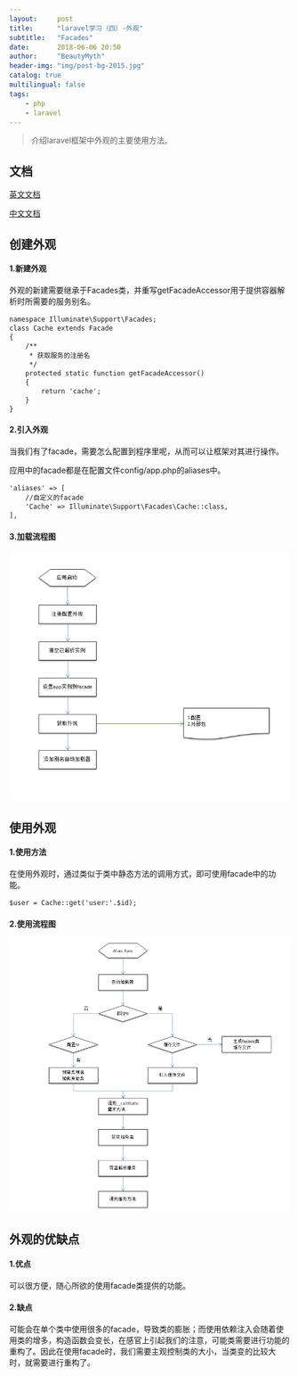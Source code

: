```yaml
---
layout:     post
title:      "laravel学习（四）-外观"
subtitle:   "Facades"
date:       2018-06-06 20:50
author:     "BeautyMyth"
header-img: "img/post-bg-2015.jpg"
catalog: true
multilingual: false
tags:
    - php
    - laravel
---
```


> 介绍laravel框架中外观的主要使用方法。

## 文档

[英文文档](https://laravel.com/docs/5.6/facades)

[中文文档](https://laravel-china.org/docs/laravel/5.6/facades/1361)

## 创建外观

#### 1.新建外观

<p>
外观的新建需要继承于Facades类，并重写getFacadeAccessor用于提供容器解析时所需要的服务别名。
</p>

```
namespace Illuminate\Support\Facades;
class Cache extends Facade
{
    /**
     * 获取服务的注册名
     */
    protected static function getFacadeAccessor()
    {
        return 'cache';
    }
}
```

#### 2.引入外观

<p>
当我们有了facade，需要怎么配置到程序里呢，从而可以让框架对其进行操作。
</p>

<p>
应用中的facade都是在配置文件config/app.php的aliases中。
</p>

```
'aliases' => [
    //自定义的facade
    'Cache' => Illuminate\Support\Facades\Cache::class,
],
```

#### 3.加载流程图

![image](https://github.com/xuanxuan2016/xuanxuan2016.github.io/blob/master/img/2018-06-06-4-laravel-study-facades/20180625145952.png?raw=true)

## 使用外观

#### 1.使用方法

<p>
在使用外观时，通过类似于类中静态方法的调用方式，即可使用facade中的功能。
</p>

```
$user = Cache::get('user:'.$id);
```

#### 2.使用流程图

![image](https://github.com/xuanxuan2016/xuanxuan2016.github.io/blob/master/img/2018-06-06-4-laravel-study-facades/QQ20180625171351.png?raw=true)

## 外观的优缺点

#### 1.优点

<p>
可以很方便，随心所欲的使用facade类提供的功能。
</p>

#### 2.缺点

<p>
可能会在单个类中使用很多的facade，导致类的膨胀；而使用依赖注入会随着使用类的增多，构造函数会变长，在感官上引起我们的注意，可能类需要进行功能的重构了。因此在使用facade时，我们需要主观控制类的大小，当类变的比较大时，就需要进行重构了。
</p>

